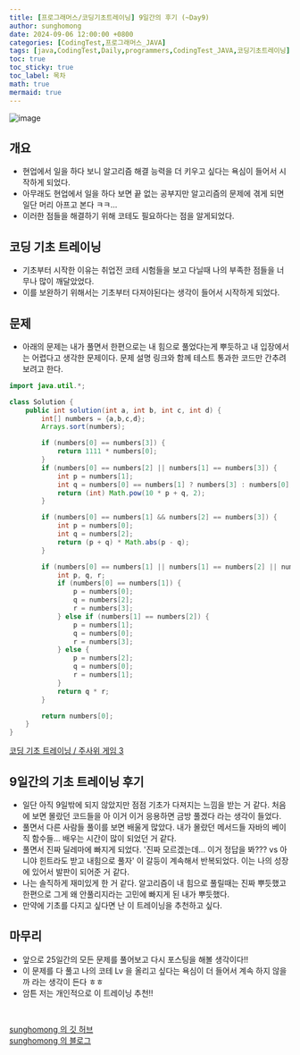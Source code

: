 ```yaml
---
title: [프로그래머스/코딩기초트레이닝] 9일간의 후기 (~Day9)
author: sunghomong
date: 2024-09-06 12:00:00 +0800
categories: [CodingTest,프로그래머스_JAVA]
tags: [java,CodingTest,Daily,programmers,CodingTest_JAVA,코딩기초트레이닝]
toc: true
toc_sticky: true
toc_label: 목차
math: true
mermaid: true
---
```


<div style="">
<img src="https://i.ibb.co/CtkDBqD/image.png" alt="image">
</div>


## 개요

- 현업에서 일을 하다 보니 알고리즘 해결 능력을 더 키우고 싶다는 욕심이 들어서 시작하게 되었다.
- 아무래도 현업에서 일을 하다 보면 끝 없는 공부지만 알고리즘의 문제에 겪게 되면 일단 머리 아프고 본다 ㅋㅋ...
- 이러한 점들을 해결하기 위해 코테도 필요하다는 점을 알게되었다.

## 코딩 기초 트레이닝

- 기초부터 시작한 이유는 취업전 코테 시험들을 보고 다닐때 나의 부족한 점들을 너무나 많이 깨달았었다.
- 이를 보완하기 위해서는 기초부터 다져야된다는 생각이 들어서 시작하게 되었다.

## 문제

- 아래의 문제는 내가 풀면서 한편으로는 내 힘으로 풀었다는게 뿌듯하고 내 입장에서는 어렵다고 생각한 문제이다. 문제 설명 링크와 함께 테스트 통과한 코드만 간추려 보려고 한다.

```java
import java.util.*;

class Solution {
    public int solution(int a, int b, int c, int d) {
        int[] numbers = {a,b,c,d};
        Arrays.sort(numbers);

        if (numbers[0] == numbers[3]) {
            return 1111 * numbers[0];
        }
        if (numbers[0] == numbers[2] || numbers[1] == numbers[3]) {
            int p = numbers[1];
            int q = numbers[0] == numbers[1] ? numbers[3] : numbers[0];
            return (int) Math.pow(10 * p + q, 2);
        }

        if (numbers[0] == numbers[1] && numbers[2] == numbers[3]) {
            int p = numbers[0];
            int q = numbers[2];
            return (p + q) * Math.abs(p - q);
        }

        if (numbers[0] == numbers[1] || numbers[1] == numbers[2] || numbers[2] == numbers[3]) {
            int p, q, r;
            if (numbers[0] == numbers[1]) {
                p = numbers[0];
                q = numbers[2];
                r = numbers[3];
            } else if (numbers[1] == numbers[2]) {
                p = numbers[1];
                q = numbers[0];
                r = numbers[3];
            } else {
                p = numbers[2];
                q = numbers[0];
                r = numbers[1];
            }
            return q * r;
        }

        return numbers[0];
    }
}
```
[코딩 기초 트레이닝 / 주사위 게임 3](https://github.com/sunghomong/Codding_Test_Study/blob/main/Java%2F20240904_%EC%A3%BC%EC%82%AC%EC%9C%84_%EA%B2%8C%EC%9E%843.md)

## 9일간의 기초 트레이닝 후기

- 일단 아직 9일밖에 되지 않았지만 점점 기초가 다져지는 느낌을 받는 거 같다. 처음에 보면 몰랐던 코드들을 아 이거 이거 응용하면 금방 풀겠다 라는 생각이 들었다.
- 풀면서 다른 사람들 풀이를 보면 배울게 많았다. 내가 몰랐던 메서드들 자바의 베이직 함수들... 배우는 시간이 많이 되었던 거 같다.
- 풀면서 진짜 딜레마에 빠지게 되었다. '진짜 모르겠는데... 이거 정답을 봐??? vs 아니야 힌트라도 받고 내힘으로 풀자' 이 갈등이 계속해서 반복되었다. 이는 나의 성장에 있어서 발판이 되어준 거 같다.
- 나는 솔직하게 재미있게 한 거 같다. 알고리즘이 내 힘으로 풀릴때는 진짜 뿌듯했고 한편으로 그게 왜 안풀리지라는 고민에 빠지게 된 내가 뿌듯했다.
- 만약에 기초를 다지고 싶다면 난 이 트레이닝을 추천하고 싶다.

## 마무리

- 앞으로 25일간의 모든 문제를 풀어보고 다시 포스팅을 해볼 생각이다!!
- 이 문제를 다 풀고 나의 코테 Lv 을 올리고 싶다는 욕심이 더 들어서 계속 하지 않을까 라는 생각이 든다 ㅎㅎ
- 암튼 저는 개인적으로 이 트레이닝 추천!!

<br>

[sunghomong 의 깃 허브](https://github.com/sunghomong) <br>
[sunghomong 의 블로그](https://sunghomong.github.io/)
